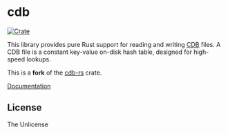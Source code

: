 cdb
====

[![Crate](https://img.shields.io/crates/v/cdb.svg)](https://crates.io/crates/cdb2)

This library provides pure Rust support for reading and writing
[CDB][cdb] files.  A CDB file is a constant key-value on-disk hash
table, designed for high-speed lookups.

This is a **fork** of the [cdb-rs][cdb-rs] crate.

[cdb]: http://cr.yp.to/cdb.html
[cdb-rs]: https://crates.io/crates/cdb

[Documentation](https://docs.rs/cdb2)

## License

The Unlicense
